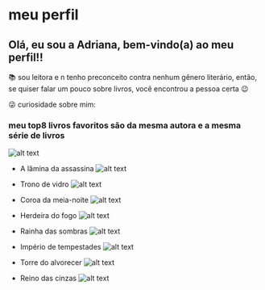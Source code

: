 # meu perfil
## Olá, eu sou a Adriana, bem-vindo(a) ao meu perfil!!

 :books: sou leitora e n tenho preconceito contra nenhum gênero literário, então, se quiser falar um pouco sobre livros, você encontrou a pessoa certa :wink:
 
:stuck_out_tongue_winking_eye:	curiosidade sobre mim:
 ### meu top8 livros favoritos são da mesma autora e a mesma série de livros

 ![alt text](image.png)
* A lâmina da assassina
![alt text](image-1.png)

* Trono de vidro
![alt text](image-2.png)

* Coroa da meia-noite
![alt text](image-3.png)

* Herdeira do fogo
![alt text](image-4.png)

* Rainha das sombras
![alt text](image-5.png)

* Império de tempestades
![alt text](image-6.png)

* Torre do alvorecer
![alt text](image-7.png)

* Reino das cinzas
![alt text](image-8.png)